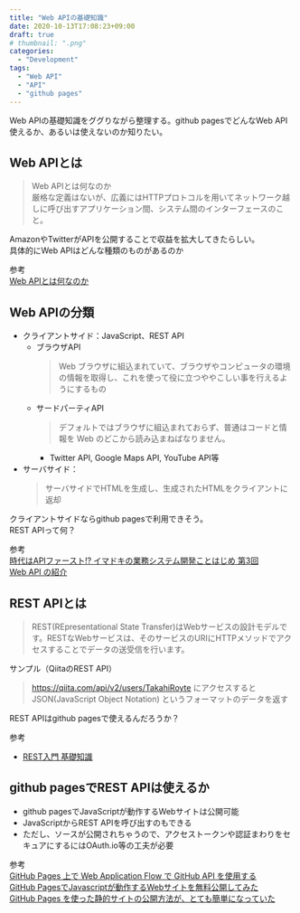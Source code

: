 ```yaml
---
title: "Web APIの基礎知識"
date: 2020-10-13T17:08:23+09:00
draft: true
# thumbnail: ".png"
categories:
  - "Development"
tags:
  - "Web API"
  - "API"
  - "github pages"
---
```

Web APIの基礎知識をググりながら整理する。github pagesでどんなWeb API使えるか、あるいは使えないのか知りたい。

<!--more-->

## Web APIとは

> Web APIとは何なのか  
> 厳格な定義はないが、広義にはHTTPプロトコルを用いてネットワーク越しに呼び出すアプリケーション間、システム間のインターフェースのこと。

AmazonやTwitterがAPIを公開することで収益を拡大してきたらしい。  
具体的にWeb APIはどんな種類のものがあるのか

参考  
[Web APIとは何なのか](https://qiita.com/NagaokaKenichi/items/df4c8455ab527aeacf02)


## Web APIの分類

- クライアントサイド：JavaScript、REST API
    - ブラウザAPI
        > Web ブラウザに組込まれていて、ブラウザやコンピュータの環境の情報を取得し、これを使って役に立つややこしい事を行えるようにするもの
    - サードパーティAPI
        > デフォルトではブラウザに組込まれておらず、普通はコードと情報を Web のどこから読み込まねばなりません。
        - Twitter API, Google Maps API, YouTube API等
- サーバサイド：
    > サーバサイドでHTMLを生成し、生成されたHTMLをクライアントに返却

クライアントサイドならgithub pagesで利用できそう。  
REST APIって何？

参考   
[時代はAPIファースト!? イマドキの業務システム開発ことはじめ 第3回](https://www.knowledgewing.com/kw/blog/2017/03/201703300900.html)  
[Web API の紹介](https://developer.mozilla.org/ja/docs/Learn/JavaScript/Client-side_web_APIs/Introduction)

## REST APIとは
> REST(REpresentational State Transfer)はWebサービスの設計モデルです。RESTなWebサービスは、そのサービスのURIにHTTPメソッドでアクセスすることでデータの送受信を行います。

サンプル（QiitaのREST API）  
> https://qiita.com/api/v2/users/TakahiRoyte
> にアクセスするとJSON(JavaScript Object Notation) というフォーマットのデータを返す

REST APIはgithub pagesで使えるんだろうか？

参考  
- [REST入門 基礎知識](https://qiita.com/TakahiRoyte/items/949f4e88caecb02119aa)

## github pagesでREST APIは使えるか
- github pagesでJavaScriptが動作するWebサイトは公開可能
- JavaScriptからREST APIを呼び出すのもできる
- ただし、ソースが公開されちゃうので、アクセストークンや認証まわりをセキュアにするにはOAuth.io等の工夫が必要

参考  
[GitHub Pages 上で Web Application Flow で GitHub API を使用する](https://qiita.com/yuya_takeyama/items/5ee0fe953b0848cd63fb)  
[GitHub PagesでJavascriptが動作するWebサイトを無料公開してみた](https://www.apnari.com/entry/GitHubPages-intro)  
[GitHub Pages を使った静的サイトの公開方法が、とても簡単になっていた](https://www.tam-tam.co.jp/tipsnote/html_css/post11245.html)
